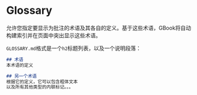 # Glossary

允许您指定要显示为批注的术语及其各自的定义。基于这些术语，GBook将自动构建索引并在页面中突出显示这些术语。

`GLOSSARY.md`格式是一个`h2`标题列表，以及一个说明段落：

```markdown
## 术语
本术语的定义

## 另一个术语
根据它的定义，它可以包含粗体文本
以及所有其他类型的内联标记。。。
```
